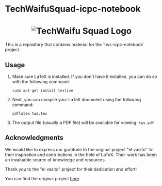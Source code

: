 # TechWaifuSquad-icpc-notebook
<h1 align="center">
  <img src="https://github.com/DominikMendoza/tws-icpc-notebook/blob/main/tws.png" alt="TechWaifu Squad Logo">
</h1>
This is a repository that contains material for the `tws-icpc-notebook` project.


## Usage

1. Make sure LaTeX is installed. If you don't have it installed, you can do so with the following command:
    ```
    sudo apt-get install texlive
    ```

2. Next, you can compile your LaTeX document using the following command:
    ```
    pdflatex tws.tex
    ```

3. The output file (usually a PDF file) will be available for viewing: `tws.pdf`

## Acknowledgments

We would like to express our gratitude to the original project "el vasito" for their inspiration and contributions in the field of LaTeX. Their work has been an invaluable source of knowledge and resources.

Thank you to the "el vasito" project for their dedication and effort!

You can find the original project [here](https://github.com/mhunicken/icpc-team-notebook-el-vasito).
